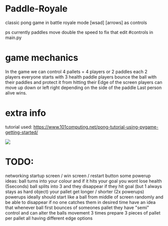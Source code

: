 # Paddle-Royale
classic pong game in battle royale mode [wsad] [arrows] as controls

ps currently paddles move double the speed to fix that edit #controls in main.py
# game mechanics
In the game we can control 4 pallets = 4 players or 2 paddles each 2 players
everyone starts with 3 health paddle
players bounce the ball with their paddles and protect it from hitting their Edge of the screen
players can move up down or left right depending on the side of the paddle
Last person alive wins.
# extra info
tutorial used: 
https://www.101computing.net/pong-tutorial-using-pygame-getting-started/

<img src="https://i.ibb.co/YBmv08q/game.png">


# TODO:
networking
startup screen / win screen / restart button
some powerup ideas:
ball turns into your colour and if it hits your goal you wont lose health (5seconds)
ball splits into 3 and they disappear if they hit goal (but 1 always stays as hard object)
your pallet get longer / shorter (2x powerups)
powerups ideally should start like a ball from middle of screen randomly and be able to disappear if no one catches them in desired time
have an idea that whenever ball first bounces of someones pallet they have "semi" control and can alter the balls movement 3 times
prepare 3 pieces of pallet per pallet all having different edge options

